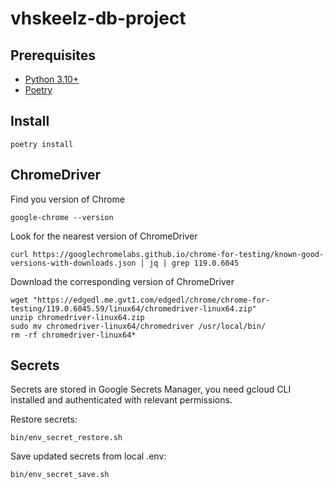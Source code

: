 # vhskeelz-db-project

## Prerequisites

* [Python 3.10+](https://www.python.org/downloads/)
* [Poetry](https://python-poetry.org/docs/#installation)

## Install

```
poetry install
```

## ChromeDriver

Find you version of Chrome

```
google-chrome --version
```

Look for the nearest version of ChromeDriver

```
curl https://googlechromelabs.github.io/chrome-for-testing/known-good-versions-with-downloads.json | jq | grep 119.0.6045
```

Download the corresponding version of ChromeDriver

```
wget "https://edgedl.me.gvt1.com/edgedl/chrome/chrome-for-testing/119.0.6045.59/linux64/chromedriver-linux64.zip"
unzip chromedriver-linux64.zip
sudo mv chromedriver-linux64/chromedriver /usr/local/bin/
rm -rf chromedriver-linux64*
```

## Secrets

Secrets are stored in Google Secrets Manager, you need gcloud CLI installed and authenticated with relevant permissions.

Restore secrets:

```
bin/env_secret_restore.sh
```

Save updated secrets from local .env:

```
bin/env_secret_save.sh
```
